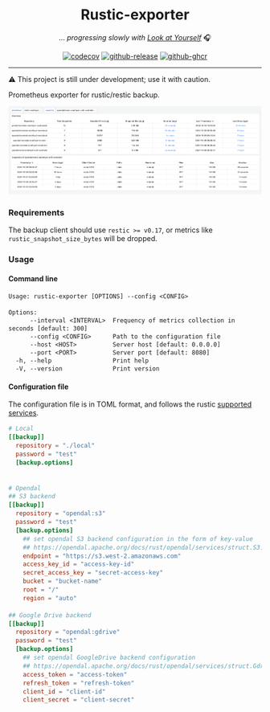 <div align="center">

# Rustic-exporter

... _progressing slowly with [Look at Yourself](https://www.youtube.com/watch?v=tcq6qZOE03c)_ 🎧

[![codecov](https://codecov.io/gh/timtorChen/rustic-exporter/graph/badge.svg?token=34YBCFDN6B)](https://codecov.io/gh/timtorChen/rustic-exporter)
[![github-release](https://img.shields.io/github/v/release/timtorChen/rustic-exporter)](https://github.com/timtorChen/rustic-exporter/releases/latest)
[![github-ghcr](https://img.shields.io/badge/_ghcr.io-download-blue)](https://github.com/timtorChen/rustic-exporter/pkgs/container/rustic-exporter)

</div>

---

⚠️ This project is still under development; use it with caution.

Prometheus exporter for rustic/restic backup.

![](./example/grafana/screenshot.png)

### Requirements

The backup client should use `restic >= v0.17`, or metrics like `rustic_snapshot_size_bytes` will be dropped.

### Usage

#### Command line

```
Usage: rustic-exporter [OPTIONS] --config <CONFIG>

Options:
      --interval <INTERVAL>  Frequency of metrics collection in seconds [default: 300]
      --config <CONFIG>      Path to the configuration file
      --host <HOST>          Server host [default: 0.0.0.0]
      --port <PORT>          Server port [default: 8080]
  -h, --help                 Print help
  -V, --version              Print version
```

#### Configuration file

The configuration file is in TOML format, and follows the rustic [supported services](https://rustic.cli.rs/docs/commands/init/services.html).

```toml
# Local
[[backup]]
  repository = "./local"
  password = "test"
  [backup.options]


# Opendal
## S3 backend
[[backup]]
  repository = "opendal:s3"
  password = "test"
  [backup.options]
    ## set opendal S3 backend configuration in the form of key-value
    ## https://opendal.apache.org/docs/rust/opendal/services/struct.S3.html#configuration
    endpoint = "https://s3.west-2.amazonaws.com"
    access_key_id = "access-key-id"
    secret_access_key = "secret-access-key"
    bucket = "bucket-name"
    root = "/"
    region = "auto"

## Google Drive backend
[[backup]]
  repository = "opendal:gdrive"
  password = "test"
  [backup.options]
    ## set opendal GoogleDrive backend configuration
    ## https://opendal.apache.org/docs/rust/opendal/services/struct.Gdrive.html
    access_token = "access-token"
    refresh_token = "refresh-token"
    client_id = "client-id"
    client_secret = "client-secret"
```
